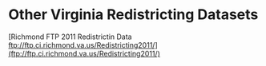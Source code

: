 # Other Virginia Redistricting Datasets  

[Richmond FTP 2011 Redistrictin Data ftp://ftp.ci.richmond.va.us/Redistricting2011/](ftp://ftp.ci.richmond.va.us/Redistricting2011/)  
